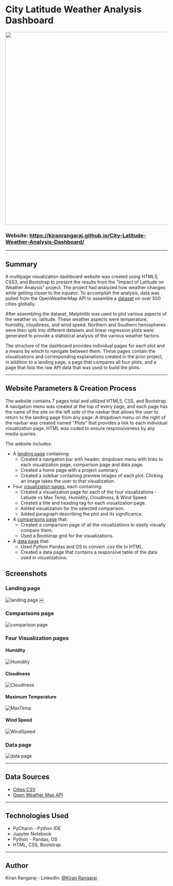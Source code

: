 # City Latitude Weather Analysis Dashboard 

<p align="center">
   <img src="assets/images/latitude_world_map.png" width="600">
</p>

### Website: https://kiranrangaraj.github.io/City-Latitude-Weather-Analysis-Dashboard/

---

## Summary ##

A multipage visualization dashboard website was created using HTML5, CSS3, and Bootstrap to present the results from the "Impact of Latitude on Weather Analysis" project. The project had analyzed how weather changes while getting closer to the equator. To accomplish the analysis, data was pulled from the OpenWeatherMap API to assemble a [dataset](Resources/cities.csv) on over 500 cities globally.

After assembling the dataset, Matplotlib was used to plot various aspects of the weather vs. latitude. These weather aspects were temperature, humidity, cloudiness, and wind speed. Northern and Southern hemispheres were then split into different datasets and linear regression plots were generated to provide a statistical analysis of the various weather factors.

The structure of the dashboard provides individual pages for each plot and a means by which to navigate between them. These pages contain the visualizations and corresponding explanations created in the prior project, in addition to a landing page, a page that compares all four plots, and a page that lists the raw API data that was used to build the plots.

---

## Website Parameters & Creation Process ##
The website contains 7 pages total and utilized HTML5, CSS, and Bootstrap. A navigation menu was created at the top of every page, and each page has the name of the site on the left side of the navbar that allows the user to return to the landing page from any page. A dropdown menu on the right of the navbar was created named "Plots" that provides a link to each individual visualization page. HTML was coded to ensure responsiveness by any media queries.

The website includes: 
* A [landing page](#landing-page) containing:
   * Created a navigation bar with header, dropdown menu with links to each visualization page, comparison page and data page.
   * Created a home page with a project summary.
   * Created a sidebar containing preview images of each plot. Clicking an image takes the user to that visualization.
* Four [visualization pages](#visualization-pages), each containing:
   * Created a visualization page for each of the four visualizations - Latiude vs Max Temp, Humidity, Cloudiness, & Wind Speed.
   * Created a title and heading tag for each visualization page.
   * Added visualization for the selected comparison.
   * Added paragraph describing the plot and its significance.
* A [comparisons page](#comparisons-page) that:
   * Created a comparison page of all the visualizations to easily visually compare them.
   * Used a Bootstrap grid for the visualizations.
* A [data page](#data-page) that:
   * Used Python Pandas and OS to convert .csv file to HTML.
   * Created a data page that contains a responsive table of the data used in visualizations.

## Screenshots ##

### <a id="landing-page"></a>Landing page

![landing page](assets/images/LandingPage.png)
￼
### <a id="comparisons-page"></a>Comparisons page

![comparison page](assets/images/Comparison.png)

### <a id="visualization-pages"></a>Four Visualization pages

#### Humidity
![Humidity](assets/images/Humidity.png)

#### Cloudiness
![Cloudiness](assets/images/Cloudiness.png)

#### Maximum Temperature
![MaxTemp](assets/images/MaxTemp.png)

#### Wind Speed
![WindSpeed](assets/images/WindSpeed.png)

### <a id="data-page"></a>Data page

![data page](assets/images/Data.png)

---

## Data Sources ##
* [Cities CSV](https://github.com/kiranrangaraj/Web-Design-Challenge/blob/master/Resources/cities.csv)
* [Open Weather Map API](https://openweathermap.org/api)

---

## Technologies Used ##
* PyCharm - Python IDE
* Jupyter Notebook
* Python - Pandas, OS
* HTML, CSS, Bootstrap

---

## Author ##
Kiran Rangaraj - LinkedIn: [@Kiran Rangaraj](https://www.linkedin.com/in/kiranrangaraj/)

